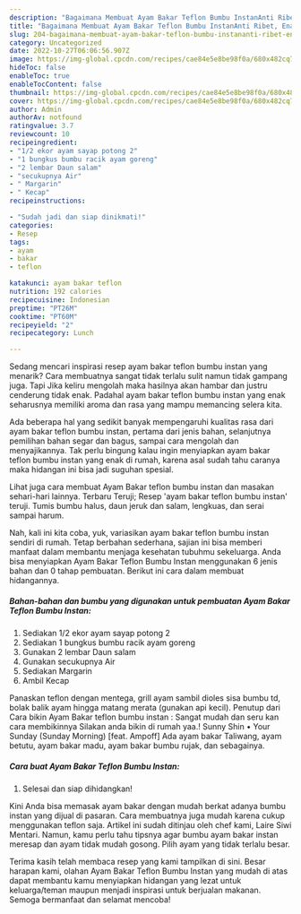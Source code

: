 ```yaml
---
description: "Bagaimana Membuat Ayam Bakar Teflon Bumbu InstanAnti Ribet, Enak Banget"
title: "Bagaimana Membuat Ayam Bakar Teflon Bumbu InstanAnti Ribet, Enak Banget"
slug: 204-bagaimana-membuat-ayam-bakar-teflon-bumbu-instananti-ribet-enak-banget
category: Uncategorized
date: 2022-10-27T06:06:56.907Z
image: https://img-global.cpcdn.com/recipes/cae84e5e8be98f0a/680x482cq70/ayam-bakar-teflon-bumbu-instan-foto-resep-utama.jpg
hideToc: false
enableToc: true
enableTocContent: false
thumbnail: https://img-global.cpcdn.com/recipes/cae84e5e8be98f0a/680x482cq70/ayam-bakar-teflon-bumbu-instan-foto-resep-utama.jpg
cover: https://img-global.cpcdn.com/recipes/cae84e5e8be98f0a/680x482cq70/ayam-bakar-teflon-bumbu-instan-foto-resep-utama.jpg
author: Admin
authorAv: notfound
ratingvalue: 3.7
reviewcount: 10
recipeingredient:
- "1/2 ekor ayam sayap potong 2"
- "1 bungkus bumbu racik ayam goreng"
- "2 lembar Daun salam"
- "secukupnya Air"
- " Margarin"
- " Kecap"
recipeinstructions:

- "Sudah jadi dan siap dinikmati!"
categories:
- Resep
tags:
- ayam
- bakar
- teflon

katakunci: ayam bakar teflon 
nutrition: 192 calories
recipecuisine: Indonesian
preptime: "PT26M"
cooktime: "PT60M"
recipeyield: "2"
recipecategory: Lunch

---
```



Sedang mencari inspirasi resep ayam bakar teflon bumbu instan yang menarik? Cara membuatnya sangat tidak terlalu sulit namun tidak gampang juga. Tapi Jika keliru mengolah maka hasilnya akan hambar dan justru cenderung tidak enak. Padahal ayam bakar teflon bumbu instan yang enak seharusnya memiliki aroma dan rasa yang mampu memancing selera kita.


Ada beberapa hal yang sedikit banyak mempengaruhi kualitas rasa dari ayam bakar teflon bumbu instan, pertama dari jenis bahan, selanjutnya pemilihan bahan segar dan bagus, sampai cara mengolah dan menyajikannya. Tak perlu bingung kalau ingin menyiapkan ayam bakar teflon bumbu instan yang enak di rumah, karena asal sudah tahu caranya maka hidangan ini bisa jadi suguhan spesial.

Lihat juga cara membuat Ayam Bakar teflon bumbu instan dan masakan sehari-hari lainnya. Terbaru Teruji; Resep &#39;ayam bakar teflon bumbu instan&#39; teruji. Tumis bumbu halus, daun jeruk dan salam, lengkuas, dan serai sampai harum.


Nah, kali ini kita coba, yuk, variasikan ayam bakar teflon bumbu instan sendiri di rumah. Tetap berbahan sederhana, sajian ini bisa memberi manfaat dalam membantu menjaga kesehatan tubuhmu sekeluarga. Anda bisa menyiapkan Ayam Bakar Teflon Bumbu Instan menggunakan 6 jenis bahan dan 0 tahap pembuatan. Berikut ini cara dalam membuat hidangannya.

<!--inarticleads1-->

##### Bahan-bahan dan bumbu yang digunakan untuk pembuatan Ayam Bakar Teflon Bumbu Instan:

1. Sediakan 1/2 ekor ayam sayap potong 2
1. Sediakan 1 bungkus bumbu racik ayam goreng
1. Gunakan 2 lembar Daun salam
1. Gunakan secukupnya Air
1. Sediakan  Margarin
1. Ambil  Kecap


Panaskan teflon dengan mentega, grill ayam sambil dioles sisa bumbu td, bolak balik ayam hingga matang merata (gunakan api kecil). Penutup dari Cara bikin Ayam Bakar teflon bumbu instan : Sangat mudah dan seru kan cara membikinnya Silakan anda bikin di rumah yaa.! Sunny Shin • Your Sunday (Sunday Morning) [feat. Ampoff] Ada ayam bakar Taliwang, ayam betutu, ayam bakar madu, ayam bakar bumbu rujak, dan sebagainya. 

<!--inarticleads2-->

##### Cara buat Ayam Bakar Teflon Bumbu Instan:


1. Selesai dan siap dihidangkan!

Kini Anda bisa memasak ayam bakar dengan mudah berkat adanya bumbu instan yang dijual di pasaran. Cara membuatnya juga mudah karena cukup menggunakan teflon saja. Artikel ini sudah ditinjau oleh chef kami, Laire Siwi Mentari. Namun, kamu perlu tahu tipsnya agar bumbu ayam bakar instan meresap dan ayam tidak mudah gosong. Pilih ayam yang tidak terlalu besar. 

Terima kasih telah membaca resep yang kami tampilkan di sini. Besar harapan kami, olahan Ayam Bakar Teflon Bumbu Instan yang mudah di atas dapat membantu kamu menyiapkan hidangan yang lezat untuk keluarga/teman maupun menjadi inspirasi untuk berjualan makanan. Semoga bermanfaat dan selamat mencoba!
